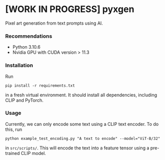 # [WORK IN PROGRESS] pyxgen 
Pixel art generation from text prompts using AI.

### Recommendations
- Python 3.10.6
- Nvidia GPU with CUDA version > 11.3

### Installation
Run 
```
pip install -r requirements.txt
```
in a fresh virtual environment. It should install all dependencies, including CLIP and PyTorch.

### Usage
Currently, we can only encode some text using a CLIP text encoder.
To do this, run
```
python example_test_encoding.py "A text to encode" --model="ViT-B/32"
```
in `src/scripts/`. This will encode the text into a feature tensor using a pre-trained CLIP model.
